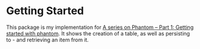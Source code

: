 # Getting Started

This package is my implementation for [A series on Phantom – Part 1: Getting started with phantom](http://outworkers.com/blog/post/a-series-on-phantom-part-1-getting-started-with-phantom). It shows the creation of a table, as well as persisting to - and retrieving an item from it. 
